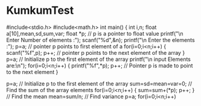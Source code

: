 # KumkumTest
#include<stdio.h>
#include<math.h>
int main()
{
int i,n;
float a[10],mean,sd,sum,var;
float *p; // p is a pointer to float value
printf("\n Enter Number of elements :");
scanf("%d",&n);
printf("\n Enter the elements :");
p=a; // pointer p points to first element of a
for(i=0;i<n;i++)
{
scanf("%f",p);
p++; // pointer p points to the next element of the array
}
p=a; // Initialize p to the first element of the array
printf("\n input Elements are:\n");
for(i=0;i<n;i++)
{
printf("%f",*p);
p++; // Pointer p is made to point to the next element
}

p=a; // Initialize p to the first element of the array
sum=sd=mean=var=0;
// Find the sum of the array elements
for(i=0;i<n;i++)
{
sum=sum+(*p);
p++;
}
// Find the mean
mean=sum/n;
// Find variance
p=a;
for(i=0;i<n;i++)

